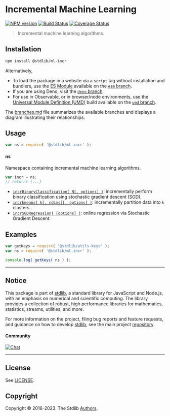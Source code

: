 <!--

@license Apache-2.0

Copyright (c) 2021 The Stdlib Authors.

Licensed under the Apache License, Version 2.0 (the "License");
you may not use this file except in compliance with the License.
You may obtain a copy of the License at

   http://www.apache.org/licenses/LICENSE-2.0

Unless required by applicable law or agreed to in writing, software
distributed under the License is distributed on an "AS IS" BASIS,
WITHOUT WARRANTIES OR CONDITIONS OF ANY KIND, either express or implied.
See the License for the specific language governing permissions and
limitations under the License.

-->

# Incremental Machine Learning

[![NPM version][npm-image]][npm-url] [![Build Status][test-image]][test-url] [![Coverage Status][coverage-image]][coverage-url] <!-- [![dependencies][dependencies-image]][dependencies-url] -->

> Incremental machine learning algorithms.

<section class="installation">

## Installation

```bash
npm install @stdlib/ml-incr
```

Alternatively,

-   To load the package in a website via a `script` tag without installation and bundlers, use the [ES Module][es-module] available on the [`esm` branch][esm-url].
-   If you are using Deno, visit the [`deno` branch][deno-url].
-   For use in Observable, or in browser/node environments, use the [Universal Module Definition (UMD)][umd] build available on the [`umd` branch][umd-url].

The [branches.md][branches-url] file summarizes the available branches and displays a diagram illustrating their relationships.

</section>

<section class="usage">

## Usage

```javascript
var ns = require( '@stdlib/ml-incr' );
```

#### ns

Namespace containing incremental machine learning algorithms.

```javascript
var incr = ns;
// returns {...}
```

<!-- <toc pattern="*"> -->

<div class="namespace-toc">

-   <span class="signature">[`incrBinaryClassification( N[, options] )`][@stdlib/ml/incr/binary-classification]</span><span class="delimiter">: </span><span class="description">incrementally perform binary classification using stochastic gradient descent (SGD).</span>
-   <span class="signature">[`incrkmeans( k[, ndims][, options] )`][@stdlib/ml/incr/kmeans]</span><span class="delimiter">: </span><span class="description">incrementally partition data into `k` clusters.</span>
-   <span class="signature">[`incrSGDRegression( [options] )`][@stdlib/ml/incr/sgd-regression]</span><span class="delimiter">: </span><span class="description">online regression via Stochastic Gradient Descent.</span>

</div>

<!-- </toc> -->

</section>

<!-- /.usage -->

<section class="examples">

## Examples

<!-- TODO: better examples -->

<!-- eslint no-undef: "error" -->

```javascript
var getKeys = require( '@stdlib/utils-keys' );
var ns = require( '@stdlib/ml-incr' );

console.log( getKeys( ns ) );
```

</section>

<!-- /.examples -->

<!-- Section for related `stdlib` packages. Do not manually edit this section, as it is automatically populated. -->

<section class="related">

</section>

<!-- /.related -->

<!-- Section for all links. Make sure to keep an empty line after the `section` element and another before the `/section` close. -->


<section class="main-repo" >

* * *

## Notice

This package is part of [stdlib][stdlib], a standard library for JavaScript and Node.js, with an emphasis on numerical and scientific computing. The library provides a collection of robust, high performance libraries for mathematics, statistics, streams, utilities, and more.

For more information on the project, filing bug reports and feature requests, and guidance on how to develop [stdlib][stdlib], see the main project [repository][stdlib].

#### Community

[![Chat][chat-image]][chat-url]

---

## License

See [LICENSE][stdlib-license].


## Copyright

Copyright &copy; 2016-2023. The Stdlib [Authors][stdlib-authors].

</section>

<!-- /.stdlib -->

<!-- Section for all links. Make sure to keep an empty line after the `section` element and another before the `/section` close. -->

<section class="links">

[npm-image]: http://img.shields.io/npm/v/@stdlib/ml-incr.svg
[npm-url]: https://npmjs.org/package/@stdlib/ml-incr

[test-image]: https://github.com/stdlib-js/ml-incr/actions/workflows/test.yml/badge.svg?branch=main
[test-url]: https://github.com/stdlib-js/ml-incr/actions/workflows/test.yml?query=branch:main

[coverage-image]: https://img.shields.io/codecov/c/github/stdlib-js/ml-incr/main.svg
[coverage-url]: https://codecov.io/github/stdlib-js/ml-incr?branch=main

<!--

[dependencies-image]: https://img.shields.io/david/stdlib-js/ml-incr.svg
[dependencies-url]: https://david-dm.org/stdlib-js/ml-incr/main

-->

[chat-image]: https://img.shields.io/gitter/room/stdlib-js/stdlib.svg
[chat-url]: https://app.gitter.im/#/room/#stdlib-js_stdlib:gitter.im

[stdlib]: https://github.com/stdlib-js/stdlib

[stdlib-authors]: https://github.com/stdlib-js/stdlib/graphs/contributors

[umd]: https://github.com/umdjs/umd
[es-module]: https://developer.mozilla.org/en-US/docs/Web/JavaScript/Guide/Modules

[deno-url]: https://github.com/stdlib-js/ml-incr/tree/deno
[umd-url]: https://github.com/stdlib-js/ml-incr/tree/umd
[esm-url]: https://github.com/stdlib-js/ml-incr/tree/esm
[branches-url]: https://github.com/stdlib-js/ml-incr/blob/main/branches.md

[stdlib-license]: https://raw.githubusercontent.com/stdlib-js/ml-incr/main/LICENSE

<!-- <toc-links> -->

[@stdlib/ml/incr/binary-classification]: https://github.com/stdlib-js/ml-incr-binary-classification

[@stdlib/ml/incr/kmeans]: https://github.com/stdlib-js/ml-incr-kmeans

[@stdlib/ml/incr/sgd-regression]: https://github.com/stdlib-js/ml-incr-sgd-regression

<!-- </toc-links> -->

</section>

<!-- /.links -->
